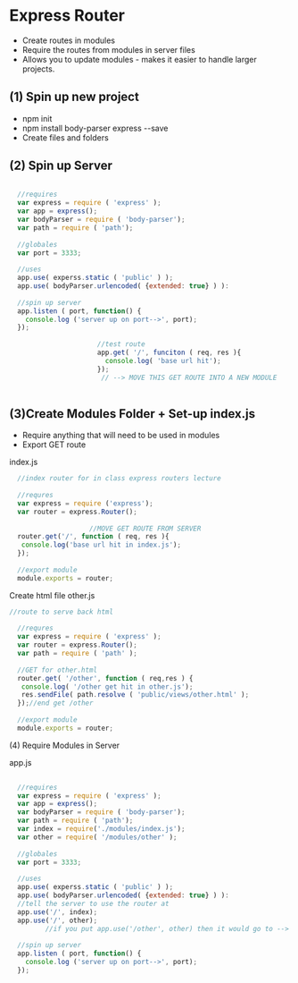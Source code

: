 Express Router
===
- Create routes in modules 
- Require the routes from modules in server files
- Allows you to update modules - makes it easier to handle larger projects. 

(1) Spin up new project
----
 - npm init
 - npm install body-parser express --save
 - Create files and folders

(2) Spin up Server
---
```javascript
  
  //requires
  var express = require ( 'express' );
  var app = express();
  var bodyParser = require ( 'body-parser');
  var path = require ( 'path');
  
  //globales
  var port = 3333;
  
  //uses
  app.use( experss.static ( 'public' ) );
  app.use( bodyParser.urlencoded( {extended: true} ) ):
  
  //spin up server
  app.listen ( port, function() {
    console.log ('server up on port-->', port);
  });
  
                      //test route
                      app.get( '/', funciton ( req, res ){
                        console.log( 'base url hit');
                      });
                       // --> MOVE THIS GET ROUTE INTO A NEW MODULE
  
```

(3)Create Modules Folder + Set-up index.js 
---
  - Require anything that will need to be used in modules
  - Export GET route
  

index.js
```javascript
  //index router for in class express routers lecture
  
  //requres
  var express = require ('express');
  var router = express.Router();
  
                    //MOVE GET ROUTE FROM SERVER
  router.get('/', function ( req, res ){
   console.log('base url hit in index.js');
  });
  
  //export module
  module.exports = router;
```
Create html file 
other.js
```javascript
//route to serve back html
  
  //requres
  var express = require ( 'express' );
  var router = express.Router();
  var path = require ( 'path' );
  
  //GET for other.html 
  router.get( '/other', function ( req,res ) {
   console.log( '/other get hit in other.js');
   res.sendFile( path.resolve ( 'public/views/other.html' );
  });//end get /other
  
  //export module
  module.exports = router;
```
 
 (4) Require Modules in Server
 
app.js
```javascript
  
  //requires
  var express = require ( 'express' );
  var app = express();
  var bodyParser = require ( 'body-parser');
  var path = require ( 'path');
  var index = require('./modules/index.js');
  var other = require( '/modules/other' );
  
  //globales
  var port = 3333;
  
  //uses
  app.use( experss.static ( 'public' ) );
  app.use( bodyParser.urlencoded( {extended: true} ) ):
  //tell the server to use the router at 
  app.use('/', index);
  app.use('/', other);
         //if you put app.use('/other', other) then it would go to -->  .../other/other
  
  //spin up server
  app.listen ( port, function() {
    console.log ('server up on port-->', port);
  }); 
  
```


